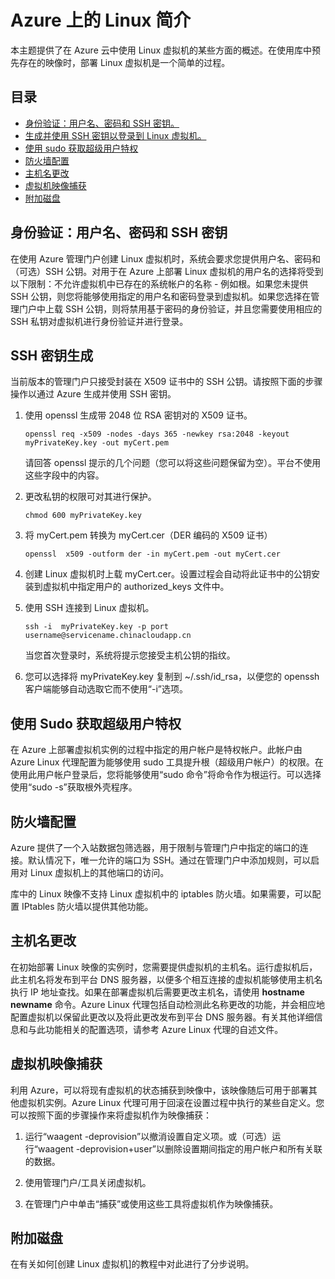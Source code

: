 <properties linkid="manage-linux-fundamentals-intro-to-linux" urlDisplayName="Intro to Linux" pageTitle="Azure 中的 Linux 简介 - Azure 教程" metaKeywords="Azure Linux vm, Linux vm" description="了解如何在 Azure 上使用 Linux 虚拟机。" metaCanonical="" services="virtual-machines" documentationCenter="Python" title="Azure 上的 Linux 简介" authors="" solutions="" manager="" editor="" />
<tags ms.service="virtual-machines"
    ms.date=""
    wacn.date="04/11/2015"
    />

# Azure 上的 Linux 简介

本主题提供了在 Azure 云中使用 Linux 虚拟机的某些方面的概述。在使用库中预先存在的映像时，部署 Linux 虚拟机是一个简单的过程。

## 目录

-   [身份验证：用户名、密码和 SSH 密钥。][身份验证：用户名、密码和 SSH 密钥。]
-   [生成并使用 SSH 密钥以登录到 Linux 虚拟机。][生成并使用 SSH 密钥以登录到 Linux 虚拟机。]
-   [使用 sudo 获取超级用户特权][使用 sudo 获取超级用户特权]
-   [防火墙配置][防火墙配置]
-   [主机名更改][主机名更改]
-   [虚拟机映像捕获][虚拟机映像捕获]
-   [附加磁盘][附加磁盘]

## <span id="authentication"></span></a>身份验证：用户名、密码和 SSH 密钥

在使用 Azure 管理门户创建 Linux 虚拟机时，系统会要求您提供用户名、密码和（可选）SSH 公钥。对用于在 Azure 上部署 Linux 虚拟机的用户名的选择将受到以下限制：不允许虚拟机中已存在的系统帐户的名称 - 例如根。如果您未提供 SSH 公钥，则您将能够使用指定的用户名和密码登录到虚拟机。如果您选择在管理门户中上载 SSH 公钥，则将禁用基于密码的身份验证，并且您需要使用相应的 SSH 私钥对虚拟机进行身份验证并进行登录。

## <span id="keygeneration"></span></a>SSH 密钥生成

当前版本的管理门户只接受封装在 X509 证书中的 SSH 公钥。请按照下面的步骤操作以通过 Azure 生成并使用 SSH 密钥。

1.  使用 openssl 生成带 2048 位 RSA 密钥对的 X509 证书。

        openssl req -x509 -nodes -days 365 -newkey rsa:2048 -keyout myPrivateKey.key -out myCert.pem

    请回答 openssl 提示的几个问题（您可以将这些问题保留为空）。平台不使用这些字段中的内容。

2.  更改私钥的权限可对其进行保护。

        chmod 600 myPrivateKey.key

3.  将 myCert.pem 转换为 myCert.cer（DER 编码的 X509 证书）

        openssl  x509 -outform der -in myCert.pem -out myCert.cer

4.  创建 Linux 虚拟机时上载 myCert.cer。设置过程会自动将此证书中的公钥安装到虚拟机中指定用户的 authorized\_keys 文件中。

5.  使用 SSH 连接到 Linux 虚拟机。

        ssh -i  myPrivateKey.key -p port  username@servicename.chinacloudapp.cn

    当您首次登录时，系统将提示您接受主机公钥的指纹。

6.  您可以选择将 myPrivateKey.key 复制到 ~/.ssh/id\_rsa，以便您的 openssh 客户端能够自动选取它而不使用“-i”选项。

## <span id="superuserprivileges"></span></a>使用 Sudo 获取超级用户特权

在 Azure 上部署虚拟机实例的过程中指定的用户帐户是特权帐户。此帐户由 Azure Linux 代理配置为能够使用 sudo 工具提升根（超级用户帐户）的权限。在使用此用户帐户登录后，您将能够使用“sudo 命令”将命令作为根运行。可以选择使用“sudo -s”获取根外壳程序。

## <span id="firewallconfiguration"></span></a>防火墙配置

Azure 提供了一个入站数据包筛选器，用于限制与管理门户中指定的端口的连接。默认情况下，唯一允许的端口为 SSH。通过在管理门户中添加规则，可以启用对 Linux 虚拟机上的其他端口的访问。

库中的 Linux 映像不支持 Linux 虚拟机中的 iptables 防火墙。如果需要，可以配置 IPtables 防火墙以提供其他功能。

## <span id="hostnamechanges"></span></a>主机名更改

在初始部署 Linux 映像的实例时，您需要提供虚拟机的主机名。运行虚拟机后，此主机名将发布到平台 DNS 服务器，以便多个相互连接的虚拟机能够使用主机名执行 IP 地址查找。如果在部署虚拟机后需要更改主机名，请使用 **hostname newname** 命令。Azure Linux 代理包括自动检测此名称更改的功能，并会相应地配置虚拟机以保留此更改以及将此更改发布到平台 DNS 服务器。有关其他详细信息和与此功能相关的配置选项，请参考 Azure Linux 代理的自述文件。

## <span id="virtualmachine"></span></a>虚拟机映像捕获

利用 Azure，可以将现有虚拟机的状态捕获到映像中，该映像随后可用于部署其他虚拟机实例。Azure Linux 代理可用于回滚在设置过程中执行的某些自定义。您可以按照下面的步骤操作来将虚拟机作为映像捕获：

1.  运行“waagent -deprovision”以撤消设置自定义项。或（可选）运行“waagent -deprovision+user”以删除设置期间指定的用户帐户和所有关联的数据。

2.  使用管理门户/工具关闭虚拟机。

3.  在管理门户中单击“捕获”或使用这些工具将虚拟机作为映像捕获。

## <span id="attachingdisks"></span></a>附加磁盘

在有关如何[创建 Linux 虚拟机]的教程中对此进行了分步说明。

  [身份验证：用户名、密码和 SSH 密钥。]: #authentication
  [生成并使用 SSH 密钥以登录到 Linux 虚拟机。]: #keygeneration
  [使用 sudo 获取超级用户特权]: #superuserprivileges
  [防火墙配置]: #firewallconfiguration
  [主机名更改]: #hostnamechanges
  [虚拟机映像捕获]: #virtualmachine
  [附加磁盘]: #attachingdisks
